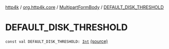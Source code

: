 [http4k](../../index.md) / [org.http4k.core](../index.md) / [MultipartFormBody](index.md) / [DEFAULT_DISK_THRESHOLD](./-d-e-f-a-u-l-t_-d-i-s-k_-t-h-r-e-s-h-o-l-d.md)

# DEFAULT_DISK_THRESHOLD

`const val DEFAULT_DISK_THRESHOLD: `[`Int`](https://kotlinlang.org/api/latest/jvm/stdlib/kotlin/-int/index.html) [(source)](https://github.com/http4k/http4k/blob/master/http4k-multipart/src/main/kotlin/org/http4k/core/MultipartFormBody.kt#L74)